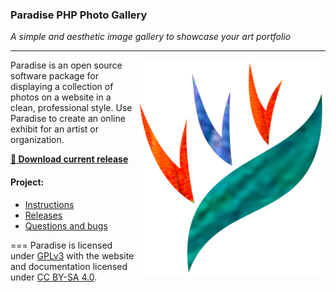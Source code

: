 ### Paradise PHP Photo Gallery

*A simple and aesthetic image gallery to showcase your art portfolio*

---
<img align=right width=300 src="website/graphics/paradise-logo.png?raw=true">

Paradise is an open source software package for displaying a collection of photos on a website in
a clean, professional style.  Use Paradise to create an online exhibit for an artist or
organization.

**[:large_blue_circle: Download current release](https://github.com/center-key/paradise/raw/master/releases/paradise-install-files.zip)**

#### Project:
   * [Instructions](http://centerkey.com/paradise/)
   * [Releases](https://github.com/center-key/paradise/tree/master/releases)
   * [Questions and bugs](https://github.com/center-key/paradise/issues)

===
Paradise is licensed under
[GPLv3](https://github.com/center-key/paradise/blob/master/src/gallery/license.txt)
with the website and documentation licensed under
[CC BY-SA 4.0](http://creativecommons.org/licenses/by-sa/4.0).
